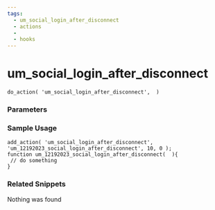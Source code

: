 ```yaml
---
tags: 
  - um_social_login_after_disconnect
  - actions
  - 
  - hooks
---
```

# um\_social\_login\_after\_disconnect

``` php:no-line-numbers
do_action( 'um_social_login_after_disconnect',  )
```
<div class='hook-sep'></div>

### Parameters

<div class='hook-sep'></div>



### Sample Usage

``` php:no-line-numbers
add_action( 'um_social_login_after_disconnect', 'um_12192023_social_login_after_disconnect', 10, 0 );
function um_12192023_social_login_after_disconnect(  ){
 // do something
}
```
<div class='hook-sep'></div>



### Related Snippets

Nothing was found


